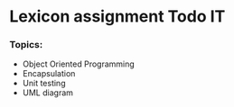 # Lexicon assignment Todo IT

### Topics:

- Object Oriented Programming
- Encapsulation
- Unit testing
- UML diagram
